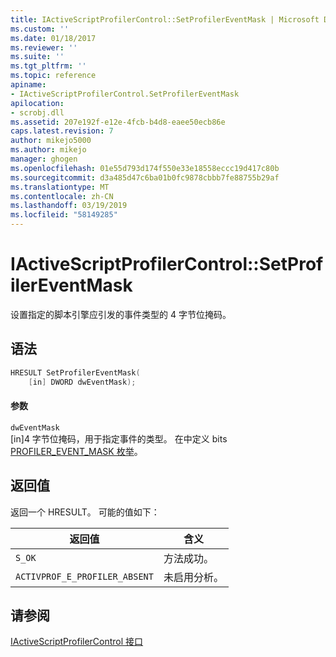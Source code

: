 ```yaml
---
title: IActiveScriptProfilerControl::SetProfilerEventMask | Microsoft Docs
ms.custom: ''
ms.date: 01/18/2017
ms.reviewer: ''
ms.suite: ''
ms.tgt_pltfrm: ''
ms.topic: reference
apiname:
- IActiveScriptProfilerControl.SetProfilerEventMask
apilocation:
- scrobj.dll
ms.assetid: 207e192f-e12e-4fcb-b4d8-eaee50ecb86e
caps.latest.revision: 7
author: mikejo5000
ms.author: mikejo
manager: ghogen
ms.openlocfilehash: 01e55d793d174f550e33e18558eccc19d417c80b
ms.sourcegitcommit: d3a485d47c6ba01b0fc9878cbbb7fe88755b29af
ms.translationtype: MT
ms.contentlocale: zh-CN
ms.lasthandoff: 03/19/2019
ms.locfileid: "58149285"
---
```

# <a name="iactivescriptprofilercontrolsetprofilereventmask"></a>IActiveScriptProfilerControl::SetProfilerEventMask
设置指定的脚本引擎应引发的事件类型的 4 字节位掩码。  
  
## <a name="syntax"></a>语法  
  
```cpp
HRESULT SetProfilerEventMask(  
    [in] DWORD dwEventMask);  
```  
  
#### <a name="parameters"></a>参数  
 `dwEventMask`  
 [in]4 字节位掩码，用于指定事件的类型。 在中定义 bits [PROFILER_EVENT_MASK 枚举](../../winscript/reference/profiler-event-mask-enumeration.md)。  
  
## <a name="return-value"></a>返回值  
 返回一个 HRESULT。 可能的值如下：  
  
|返回值|含义|  
|------------------|-------------|  
|`S_OK`|方法成功。|  
|`ACTIVPROF_E_PROFILER_ABSENT`|未启用分析。|  
  
## <a name="see-also"></a>请参阅  
 [IActiveScriptProfilerControl 接口](../../winscript/reference/iactivescriptprofilercontrol-interface.md)